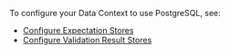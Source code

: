 To configure your Data Context to use PostgreSQL, see:
- [Configure Expectation Stores](/docs/guides/setup/configuring_metadata_stores/configure_expectation_stores)
- [Configure Validation Result Stores](/docs/guides/setup/configuring_metadata_stores/configure_result_stores)
